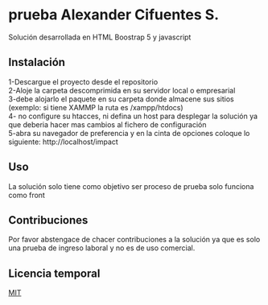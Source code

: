# prueba Alexander Cifuentes S.

Solución desarrollada en HTML Boostrap 5 y javascript


## Instalación

1-Descargue el proyecto desde el repositorio <br />
2-Aloje la carpeta descomprimida en su servidor local o empresarial <br />
3-debe alojarlo el paquete en su carpeta donde almacene sus sitios (exemplo: si tiene XAMMP la ruta es /xampp/htdocs) <br />
4- no configure su htacces, ni defina un host para desplegar la solución ya que deberia hacer mas cambios al fichero de configuración <br />
5-abra su navegador de preferencia y en la cinta de opciones coloque lo siguiente: http://localhost/impact <br />

## Uso

La solución solo tiene como objetivo ser proceso de prueba solo funciona como front <br />

## Contribuciones

Por favor abstengace de chacer contribuciones a la solución ya que es solo una prueba de ingreso laboral  y no es de uso comercial.

## Licencia temporal

[MIT](https://choosealicense.com/licenses/mit/)